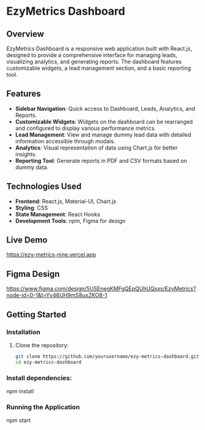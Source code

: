 # EzyMetrics Dashboard

## Overview

EzyMetrics Dashboard is a responsive web application built with React.js, designed to provide a comprehensive interface for managing leads, visualizing analytics, and generating reports. The dashboard features customizable widgets, a lead management section, and a basic reporting tool.

## Features

- **Sidebar Navigation**: Quick access to Dashboard, Leads, Analytics, and Reports.
- **Customizable Widgets**: Widgets on the dashboard can be rearranged and configured to display various performance metrics.
- **Lead Management**: View and manage dummy lead data with detailed information accessible through modals.
- **Analytics**: Visual representation of data using Chart.js for better insights.
- **Reporting Tool**: Generate reports in PDF and CSV formats based on dummy data.

## Technologies Used

- **Frontend**: React.js, Material-UI, Chart.js
- **Styling**: CSS
- **State Management**: React Hooks
- **Development Tools**: npm, Figma for design

## Live Demo
https://ezy-metrics-nine.vercel.app

## Figma Design

https://www.figma.com/design/5USEnegKMFgQEpQUhUQsxs/EzyMetrics?node-id=0-1&t=Yv46UH9mS8uxZKO8-1

## Getting Started

### Installation

1. Clone the repository:
   ```bash
   git clone https://github.com/yourusername/ezy-metrics-dashboard.git
   cd ezy-metrics-dashboard

### Install dependencies:
npm install

### Running the Application
npm start

